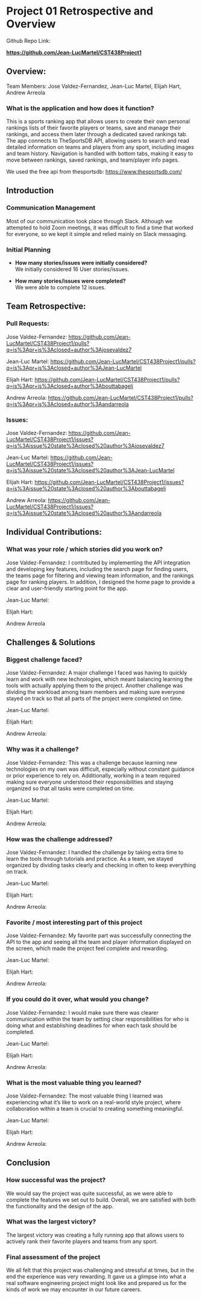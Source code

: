 # Project 01 Retrospective and Overview

Github Repo Link:

**https://github.com/Jean-LucMartel/CST438Project1**


## Overview:

Team Members: Jose Valdez-Fernandez, Jean-Luc Martel, Elijah Hart, Andrew Arreola

### What is the application and how does it function?

This is a sports ranking app that allows users to create their own personal rankings lists of their favorite players or teams, save and manage their rankings, and access them later through a dedicated saved rankings tab. The app connects to TheSportsDB API, allowing users to search and read detailed information on teams and players from any sport, including images and team history. Navigation is handled with bottom tabs, making it easy to move between rankings, saved rankings, and team/player info pages.

We used the free api from thesportsdb: https://www.thesportsdb.com/

## Introduction

### Communication Management

Most of our communication took place through Slack. Although we attempted to hold Zoom meetings, it was difficult to find a time that worked for everyone, so we kept it simple and relied mainly on Slack messaging.

### Initial Planning

- **How many stories/issues were initially considered?**  
  We initially considered 16 User stories/issues.

- **How many stories/issues were completed?**  
We were able to complete 12 issues.

 ## Team Retrospective:


### Pull Requests:


Jose Valdez-Fernandez: https://github.com/Jean-LucMartel/CST438Project1/pulls?q=is%3Apr+is%3Aclosed+author%3Ajosevaldez7

Jean-Luc Martel: https://github.com/Jean-LucMartel/CST438Project1/pulls?q=is%3Apr+is%3Aclosed+author%3AJean-LucMartel

Elijah Hart: https://github.com/Jean-LucMartel/CST438Project1/pulls?q=is%3Apr+is%3Aclosed+author%3Abouttabageli

Andrew Arreola: https://github.com/Jean-LucMartel/CST438Project1/pulls?q=is%3Apr+is%3Aclosed+author%3Aandarreola


### Issues:

Jose Valdez-Fernandez: https://github.com/Jean-LucMartel/CST438Project1/issues?q=is%3Aissue%20state%3Aclosed%20author%3Ajosevaldez7

Jean-Luc Martel: https://github.com/Jean-LucMartel/CST438Project1/issues?q=is%3Aissue%20state%3Aclosed%20author%3AJean-LucMartel

Elijah Hart: https://github.com/Jean-LucMartel/CST438Project1/issues?q=is%3Aissue%20state%3Aclosed%20author%3Abouttabageli

Andrew Arreola: https://github.com/Jean-LucMartel/CST438Project1/issues?q=is%3Aissue%20state%3Aclosed%20author%3Aandarreola


## Individual Contributions: 

### What was your role / which stories did you work on?

Jose Valdez-Fernandez: I contributed by implementing the API integration and developing key features, including the search page for finding users, the teams page for filtering and viewing team information, and the rankings page for ranking players. In addition, I designed the home page to provide a clear and user-friendly starting point for the app.

Jean-Luc Martel:

Elijah Hart: 

Andrew Arreola


## Challenges & Solutions

### Biggest challenge faced?

Jose Valdez-Fernandez: A major challenge I faced was having to quickly learn and work with new technologies, which meant balancing learning the tools with actually applying them to the project. Another challenge was dividing the workload among team members and making sure everyone stayed on track so that all parts of the project were completed on time.

Jean-Luc Martel:

Elijah Hart: 

Andrew Arreola:

### Why was it a challenge?

Jose Valdez-Fernandez: This was a challenge because learning new technologies on my own was difficult, especially without constant guidance or prior experience to rely on. Additionally, working in a team required making sure everyone understood their responsibilities and staying organized so that all tasks were completed on time.

Jean-Luc Martel:

Elijah Hart: 

Andrew Arreola:

### How was the challenge addressed? 

Jose Valdez-Fernandez: I handled the challenge by taking extra time to learn the tools through tutorials and practice. As a team, we stayed organized by dividing tasks clearly and checking in often to keep everything on track.

Jean-Luc Martel:

Elijah Hart: 

Andrew Arreola:

### Favorite / most interesting part of this project

Jose Valdez-Fernandez: My favorite part was successfully connecting the API to the app and seeing all the team and player information displayed on the screen, which made the project feel complete and rewarding.

Jean-Luc Martel:

Elijah Hart: 

Andrew Arreola:

### If you could do it over, what would you change?

Jose Valdez-Fernandez: I would make sure there was clearer communication within the team by setting clear responsibilities for who is doing what and establishing deadlines for when each task should be completed.

Jean-Luc Martel:

Elijah Hart: 

Andrew Arreola:

### What is the most valuable thing you learned?

Jose Valdez-Fernandez: The most valuable thing I learned was experiencing what it’s like to work on a real-world style project, where collaboration within a team is crucial to creating something meaningful.

Jean-Luc Martel:

Elijah Hart: 

Andrew Arreola:

## Conclusion

### How successful was the project?
We would say the project was quite successful, as we were able to complete the features we set out to build. Overall, we are satisfied with both the functionality and the design of the app.

### What was the largest victory?

The largest victory was creating a fully running app that allows users to actively rank their favorite players and teams from any sport.

### Final assessment of the project

We all felt that this project was challenging and stressful at times, but in the end the experience was very rewarding. It gave us a glimpse into what a real software engineering project might look like and prepared us for the kinds of work we may encounter in our future careers.










